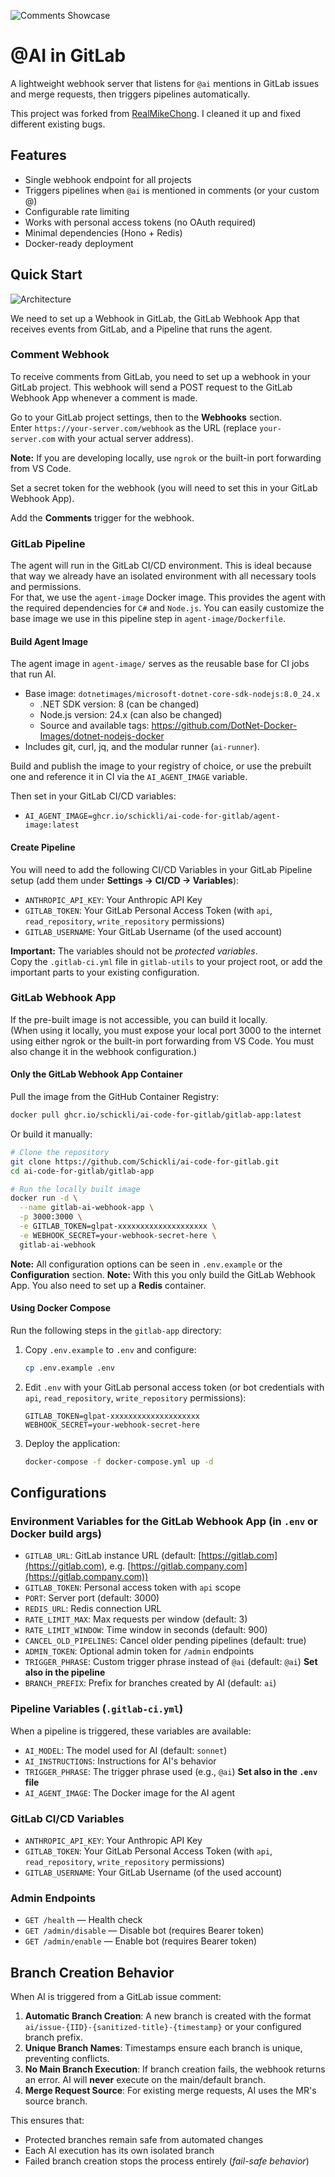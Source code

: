 ![Comments Showcase](./docs/assets/header.png)

# @AI in GitLab

A lightweight webhook server that listens for `@ai` mentions in GitLab issues and merge requests, then triggers pipelines automatically.

This project was forked from [RealMikeChong](https://github.com/RealMikeChong/ai-code-for-gitlab). I cleaned it up and fixed different existing bugs.

## Features

- Single webhook endpoint for all projects
- Triggers pipelines when `@ai` is mentioned in comments (or your custom @)
- Configurable rate limiting
- Works with personal access tokens (no OAuth required)
- Minimal dependencies (Hono + Redis)
- Docker-ready deployment

## Quick Start

![Architecture](./docs/assets/architecture.png)

We need to set up a Webhook in GitLab, the GitLab Webhook App that receives events from GitLab, and a Pipeline that runs the agent.

### Comment Webhook

To receive comments from GitLab, you need to set up a webhook in your GitLab project. This webhook will send a POST request to the GitLab Webhook App whenever a comment is made.

Go to your GitLab project settings, then to the **Webhooks** section.  
Enter `https://your-server.com/webhook` as the URL (replace `your-server.com` with your actual server address).

**Note:** If you are developing locally, use `ngrok` or the built-in port forwarding from VS Code.

Set a secret token for the webhook (you will need to set this in your GitLab Webhook App).  

Add the **Comments** trigger for the webhook.

### GitLab Pipeline

The agent will run in the GitLab CI/CD environment. This is ideal because that way we already have an isolated environment with all necessary tools and permissions.  
For that, we use the `agent-image` Docker image. This provides the agent with the required dependencies for `C#` and `Node.js`. You can easily customize the base image we use in this pipeline step in `agent-image/Dockerfile`.

#### Build Agent Image

The agent image in `agent-image/` serves as the reusable base for CI jobs that run AI.

- Base image: `dotnetimages/microsoft-dotnet-core-sdk-nodejs:8.0_24.x`
  - .NET SDK version: 8 (can be changed)
  - Node.js version: 24.x (can also be changed)
  - Source and available tags: <https://github.com/DotNet-Docker-Images/dotnet-nodejs-docker>
- Includes git, curl, jq, and the modular runner (`ai-runner`).

Build and publish the image to your registry of choice, or use the prebuilt one and reference it in CI via the `AI_AGENT_IMAGE` variable.

Then set in your GitLab CI/CD variables:

- `AI_AGENT_IMAGE=ghcr.io/schickli/ai-code-for-gitlab/agent-image:latest`

#### Create Pipeline

You will need to add the following CI/CD Variables in your GitLab Pipeline setup (add them under **Settings → CI/CD → Variables**):

- `ANTHROPIC_API_KEY`: Your Anthropic API Key
- `GITLAB_TOKEN`: Your GitLab Personal Access Token (with `api`, `read_repository`, `write_repository` permissions)
- `GITLAB_USERNAME`: Your GitLab Username (of the used account)

**Important:** The variables should not be *protected variables*.  
Copy the `.gitlab-ci.yml` file in `gitlab-utils` to your project root, or add the important parts to your existing configuration.

### GitLab Webhook App

If the pre-built image is not accessible, you can build it locally.  
(When using it locally, you must expose your local port 3000 to the internet using either ngrok or the built-in port forwarding from VS Code. You must also change it in the webhook configuration.)

#### Only the GitLab Webhook App Container

Pull the image from the GitHub Container Registry:

```bash
docker pull ghcr.io/schickli/ai-code-for-gitlab/gitlab-app:latest
````

Or build it manually:

```bash
# Clone the repository
git clone https://github.com/Schickli/ai-code-for-gitlab.git
cd ai-code-for-gitlab/gitlab-app

# Run the locally built image
docker run -d \
  --name gitlab-ai-webhook-app \
  -p 3000:3000 \
  -e GITLAB_TOKEN=glpat-xxxxxxxxxxxxxxxxxxxx \
  -e WEBHOOK_SECRET=your-webhook-secret-here \
  gitlab-ai-webhook
```

**Note:** All configuration options can be seen in `.env.example` or the **Configuration** section.
**Note:** With this you only build the GitLab Webhook App. You also need to set up a **Redis** container.

#### Using Docker Compose

Run the following steps in the `gitlab-app` directory:

1. Copy `.env.example` to `.env` and configure:

   ```bash
   cp .env.example .env
   ```

2. Edit `.env` with your GitLab personal access token (or bot credentials with `api`, `read_repository`, `write_repository` permissions):

   ```env
   GITLAB_TOKEN=glpat-xxxxxxxxxxxxxxxxxxxx
   WEBHOOK_SECRET=your-webhook-secret-here
   ```

3. Deploy the application:

   ```bash
   docker-compose -f docker-compose.yml up -d
   ```

## Configurations

### Environment Variables for the GitLab Webhook App (in `.env` or Docker build args)

* `GITLAB_URL`: GitLab instance URL (default: [https://gitlab.com](https://gitlab.com), e.g. [https://gitlab.company.com](https://gitlab.company.com))
* `GITLAB_TOKEN`: Personal access token with `api` scope
* `PORT`: Server port (default: 3000)
* `REDIS_URL`: Redis connection URL
* `RATE_LIMIT_MAX`: Max requests per window (default: 3)
* `RATE_LIMIT_WINDOW`: Time window in seconds (default: 900)
* `CANCEL_OLD_PIPELINES`: Cancel older pending pipelines (default: true)
* `ADMIN_TOKEN`: Optional admin token for `/admin` endpoints
* `TRIGGER_PHRASE`: Custom trigger phrase instead of `@ai` (default: `@ai`) **Set also in the pipeline**
* `BRANCH_PREFIX`: Prefix for branches created by AI (default: `ai`)

### Pipeline Variables (`.gitlab-ci.yml`)

When a pipeline is triggered, these variables are available:

* `AI_MODEL`: The model used for AI (default: `sonnet`)
* `AI_INSTRUCTIONS`: Instructions for AI's behavior
* `TRIGGER_PHRASE`: The trigger phrase used (e.g., `@ai`) **Set also in the `.env` file**
* `AI_AGENT_IMAGE`: The Docker image for the AI agent

### GitLab CI/CD Variables

* `ANTHROPIC_API_KEY`: Your Anthropic API Key
* `GITLAB_TOKEN`: Your GitLab Personal Access Token (with `api`, `read_repository`, `write_repository` permissions)
* `GITLAB_USERNAME`: Your GitLab Username (of the used account)

### Admin Endpoints

* `GET /health` — Health check
* `GET /admin/disable` — Disable bot (requires Bearer token)
* `GET /admin/enable` — Enable bot (requires Bearer token)

## Branch Creation Behavior

When AI is triggered from a GitLab issue comment:

1. **Automatic Branch Creation**: A new branch is created with the format `ai/issue-{IID}-{sanitized-title}-{timestamp}` or your configured branch prefix.
2. **Unique Branch Names**: Timestamps ensure each branch is unique, preventing conflicts.
3. **No Main Branch Execution**: If branch creation fails, the webhook returns an error. AI will **never** execute on the main/default branch.
4. **Merge Request Source**: For existing merge requests, AI uses the MR's source branch.

This ensures that:

* Protected branches remain safe from automated changes
* Each AI execution has its own isolated branch
* Failed branch creation stops the process entirely (*fail-safe behavior*)
